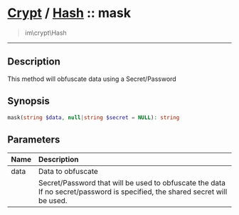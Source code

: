 # [Crypt](crypt.md) / [Hash](crypt-Hash.md) :: mask
 > im\crypt\Hash
____

## Description
This method will obfuscate data using a Secret/Password

## Synopsis
```php
mask(string $data, null|string $secret = NULL): string
```

## Parameters
| Name | Description |
| :--- | :---------- |
| data | Data to obfuscate |
|  | Secret/Password that will be used to obfuscate the data<br />If no secret/password is specified, the shared secret will be used. |
